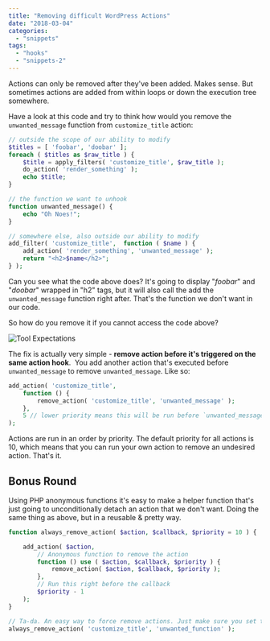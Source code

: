 ```yaml
---
title: "Removing difficult WordPress Actions"
date: "2018-03-04"
categories: 
  - "snippets"
tags: 
  - "hooks"
  - "snippets-2"
---
```


Actions can only be removed after they've been added. Makes sense. But sometimes actions are added from within loops or down the execution tree somewhere.  

Have a look at this code and try to think how would you remove the `unwanted_message` function from `customize_title` action:

```php
// outside the scope of our ability to modify
$titles = [ 'foobar', 'doobar' ];
foreach ( $titles as $raw_title ) {
	$title = apply_filters( 'customize_title', $raw_title );
	do_action( 'render_something' );
	echo $title;
}

// the function we want to unhook
function unwanted_message() {
	echo "Oh Noes!";
}

// somewhere else, also outside our ability to modify
add_filter( 'customize_title',  function ( $name ) {
	add_action( 'render_something', 'unwanted_message' );
	return "<h2>$name</h2>";
} );
```

Can you see what the code above does? It's going to display "_foobar_" and "_doobar_" wrapped in "h2" tags, but it will also call the add the `unwanted_message` function right after. That's the function we don't want in our code.

So how do you remove it if you cannot access the code above?

![Tool Expectations](/images/archive/tool-expectations.jpg)

The fix is actually very simple - **remove action before it's triggered on the same action hook**.  You add another action that's executed before `unwanted_message` to remove `unwanted_message`. Like so:

```php
add_action( 'customize_title',
	function () {
		remove_action( 'customize_title', 'unwanted_message' );
	},
	5 // lower priority means this will be run before `unwanted_message` callback
);
```

Actions are run in an order by priority. The default priority for all actions is 10, which means that you can run your own action to remove an undesired action. That's it.

## Bonus Round

Using PHP anonymous functions it's easy to make a helper function that's just going to unconditionally detach an action that we don't want. Doing the same thing as above, but in a reusable & pretty way.

```php
function always_remove_action( $action, $callback, $priority = 10 ) {

	add_action( $action,
		// Anonymous function to remove the action
		function () use ( $action, $callback, $priority ) {
			remove_action( $action, $callback, $priority );
		},
		// Run this right before the callback
		$priority - 1
	);
}

// Ta-da. An easy way to force remove actions. Just make sure you set the $priority correctly.
always_remove_action( 'customize_title', 'unwanted_function' );
```
